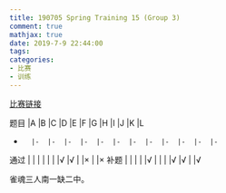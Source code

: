 ```yaml
---
title: 190705 Spring Training 15 (Group 3)
comment: true
mathjax: true
date: 2019-7-9 22:44:00
tags:
categories:
- 比赛
- 训练
---
```


[比赛链接](https://cn.vjudge.net/contest/308839)

题目	|A	|B	|C	|D	|E	|F	|G	|H	|I	|J	|K	|L
-		|-	|-	|-	|-	|-	|-	|-	|-	|-	|-	|-	|-
通过	|	|	|	|	|	|	|√	|√	|	|×	|	|×
补题	|	|	|	|	|√	|	|	|	|√	|√	|	|√

雀魂三人南一缺二中。

<!--more-->



